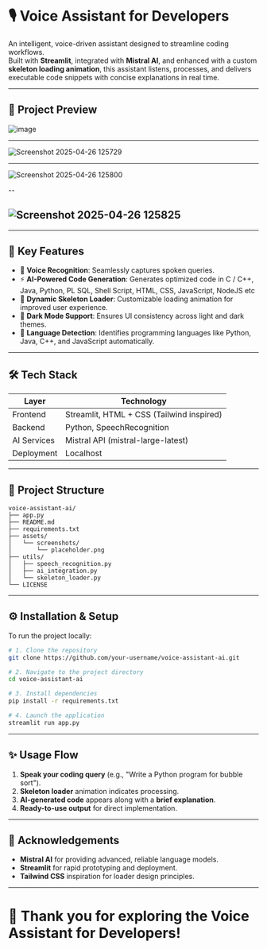 # 🎙️ Voice Assistant for Developers

An intelligent, voice-driven assistant designed to streamline coding workflows.  
Built with **Streamlit**, integrated with **Mistral AI**, and enhanced with a custom **skeleton loading animation**, this assistant listens, processes, and delivers executable code snippets with concise explanations in real time.

---

## 📸 Project Preview

![image](https://github.com/user-attachments/assets/b9a16f8b-3399-4388-9de9-038a82d42e8b)

---

![Screenshot 2025-04-26 125729](https://github.com/user-attachments/assets/9e0135ad-74df-4519-a44b-8d43230597b3)

---

![Screenshot 2025-04-26 125800](https://github.com/user-attachments/assets/cf505b27-8349-4f7b-8bd8-7a25b2becf63)

--

![Screenshot 2025-04-26 125825](https://github.com/user-attachments/assets/3de64228-1d3a-46a3-8b37-4822386ef768)
---


---

## 🚀 Key Features

- 🎤 **Voice Recognition**: Seamlessly captures spoken queries.
- ⚡ **AI-Powered Code Generation**: Generates optimized code in C / C++, Java, Python, PL SQL, Shell Script, HTML, CSS, JavaScript, NodeJS etc
- 🎨 **Dynamic Skeleton Loader**: Customizable loading animation for improved user experience.
- 🌙 **Dark Mode Support**: Ensures UI consistency across light and dark themes.
- 🧠 **Language Detection**: Identifies programming languages like Python, Java, C++, and JavaScript automatically.

---

## 🛠️ Tech Stack

| Layer        | Technology                        |
| ------------ | ---------------------------------- |
| Frontend     | Streamlit, HTML + CSS (Tailwind inspired) |
| Backend      | Python, SpeechRecognition          |
| AI Services  | Mistral API (mistral-large-latest)  |
| Deployment   | Localhost                           |

---

## 📂 Project Structure

```
voice-assistant-ai/
├── app.py
├── README.md
├── requirements.txt
├── assets/
│   └── screenshots/
│       └── placeholder.png
├── utils/
│   ├── speech_recognition.py
│   ├── ai_integration.py
│   └── skeleton_loader.py
└── LICENSE
```

---

## ⚙️ Installation & Setup

To run the project locally:

```bash
# 1. Clone the repository
git clone https://github.com/your-username/voice-assistant-ai.git

# 2. Navigate to the project directory
cd voice-assistant-ai

# 3. Install dependencies
pip install -r requirements.txt

# 4. Launch the application
streamlit run app.py
```

---

## ✨ Usage Flow

1. **Speak your coding query** (e.g., "Write a Python program for bubble sort").
2. **Skeleton loader** animation indicates processing.
3. **AI-generated code** appears along with a **brief explanation**.
4. **Ready-to-use output** for direct implementation.

---


## 🙏 Acknowledgements

- **Mistral AI** for providing advanced, reliable language models.
- **Streamlit** for rapid prototyping and deployment.
- **Tailwind CSS** inspiration for loader design principles.

---

# 🌟 Thank you for exploring the Voice Assistant for Developers!
